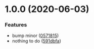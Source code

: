 # 1.0.0 (2020-06-03)


### Features

* bump minor ([0571815](https://github.com/TheBrooks/gradle-release-test/commit/0571815089bd2543d47017d9e2c792ea18c90055))
* nothing to do ([591dbfa](https://github.com/TheBrooks/gradle-release-test/commit/591dbfa1894e69dd8238eb064f297df586476e17))
